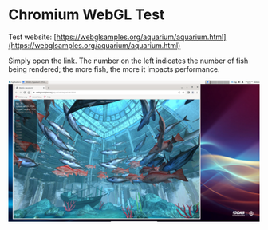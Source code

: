 # Chromium WebGL Test

Test website: [https://webglsamples.org/aquarium/aquarium.html](https://webglsamples.org/aquarium/aquarium.html)

Simply open the link. The number on the left indicates the number of fish being rendered; the more fish, the more it impacts performance.

![](/img/benchmark/chromium_webgl_1.png)
